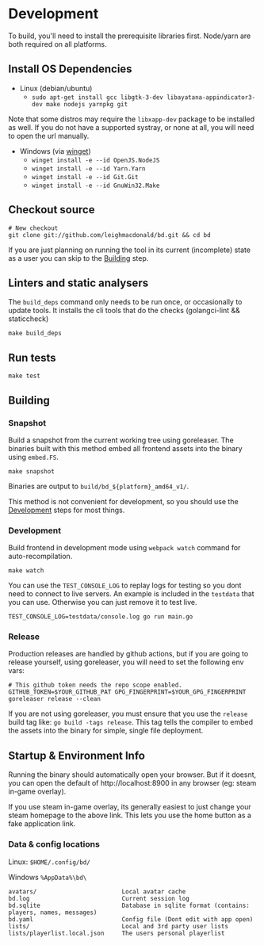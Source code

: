 # Development

To build, you'll need to install the prerequisite libraries first.
Node/yarn are both required on all platforms.

## Install OS Dependencies

- Linux (debian/ubuntu)
    - `sudo apt-get install gcc libgtk-3-dev libayatana-appindicator3-dev make nodejs yarnpkg git`
  
Note that some distros may require the `libxapp-dev` package to be installed as well. If you do not have a 
supported systray, or none at all, you will need to open the url manually.

- Windows (via [winget](https://learn.microsoft.com/en-us/windows/package-manager/winget/))
  - `winget install -e --id OpenJS.NodeJS`
  - `winget install -e --id Yarn.Yarn`
  - `winget install -e --id Git.Git`
  - `winget install -e --id GnuWin32.Make`

## Checkout source

    # New checkout
    git clone git://github.com/leighmacdonald/bd.git && cd bd

If you are just planning on running the tool in its current (incomplete) state as a user you can skip to the [Building](#Building) step.

## Linters and static analysers 

The `build_deps` command only needs to be run once, or occasionally to update tools.
It installs the cli tools that do the checks (golangci-lint && staticcheck)

    make build_deps

## Run tests

    make test

## Building 

### Snapshot

Build a snapshot from the current working tree using goreleaser. The binaries built with this method embed all 
frontend assets into the binary using `embed.FS`. 

    make snapshot

Binaries are output to `build/bd_${platform}_amd64_v1/`.

This method is not convenient for development, so you should use the [Development](#Development) steps for most things.

### Development
    
Build frontend in development mode using `webpack watch` command for auto-recompilation.

    make watch

You can use the `TEST_CONSOLE_LOG` to replay logs for testing so you dont need to connect to live servers. An example
is included in the `testdata` that you can use. Otherwise you can just remove it to test live.

    TEST_CONSOLE_LOG=testdata/console.log go run main.go

### Release

Production releases are handled by github actions, but if you are going to release yourself, using goreleaser, you 
will need to set the following env vars:
    
    # This github token needs the repo scope enabled. 
    GITHUB_TOKEN=$YOUR_GITHUB_PAT GPG_FINGERPRINT=$YOUR_GPG_FINGERPRINT goreleaser release --clean

If you are not using goreleaser, you must ensure that you use the `release` build tag like: `go build -tags release`. This
tag tells the compiler to embed the assets into the binary for simple, single file deployment.

## Startup & Environment Info

Running the binary should automatically open your browser. But if it doesnt, you can open the default of http://localhost:8900 in any 
browser (eg: steam in-game overlay).

If you use steam in-game overlay, its generally easiest to just change your steam homepage to the
above link. This lets you use the home button as a fake application link.

### Data & config locations

Linux: `$HOME/.config/bd/`
  
Windows `%AppData%\bd\`

    avatars/                        Local avatar cache
    bd.log                          Current session log 
    bd.sqlite                       Database in sqlite format (contains: players, names, messages)
    bd.yaml                         Config file (Dont edit with app open)
    lists/                          Local and 3rd party user lists
    lists/playerlist.local.json     The users personal playerlist
